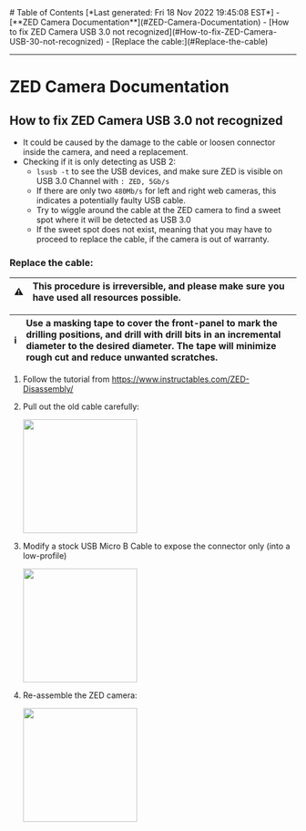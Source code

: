 <toc>
# Table of Contents
[*Last generated: Fri 18 Nov 2022 19:45:08 EST*]
- [**ZED Camera Documentation**](#ZED-Camera-Documentation)
  - [How to fix ZED Camera USB 3.0 not recognized](#How-to-fix-ZED-Camera-USB-30-not-recognized)
    - [Replace the cable:](#Replace-the-cable)


</toc>

---
# ZED Camera Documentation
## How to fix ZED Camera USB 3.0 not recognized
- It could be caused by the damage to the cable or loosen connector inside the camera, and need a replacement.
- Checking if it is only detecting as USB 2:
  - `lsusb -t` to see the USB devices, and make sure ZED is visible on USB 3.0 Channel with `: ZED, 5Gb/s`
  - If there are only two `480Mb/s` for left and right web cameras, this indicates a potentially faulty USB cable.
  - Try to wiggle around the cable at the ZED camera to find a sweet spot where it will be detected as USB 3.0
  - If the sweet spot does not exist, meaning that you may have to proceed to replace the cable, if the camera is out of warranty.

### Replace the cable:
:warning: |  This procedure is irreversible, and please make sure you have used all resources possible. 
:---: | :---

:information_source: |  Use a masking tape to cover the front-panel to mark the drilling positions, and drill with drill bits in an incremental diameter to the desired diameter. The tape will minimize rough cut and reduce unwanted scratches.
:---: | :---

1. Follow the tutorial from https://www.instructables.com/ZED-Disassembly/
2. Pull out the old cable carefully: 

    <img src="https://github.com/UW-Advanced-Robotics-Lab/lab-wiki/blob/main/docs/resources/zed/connector.png" width="200" >
3. Modify a stock USB Micro B Cable to expose the connector only (into a low-profile) 

    <img src="https://github.com/UW-Advanced-Robotics-Lab/lab-wiki/blob/main/docs/resources/zed/new_connector.png" width="200" >
4. Re-assemble the ZED camera: 

    <img src="https://github.com/UW-Advanced-Robotics-Lab/lab-wiki/blob/main/docs/resources/zed/result.png" width="200" >
